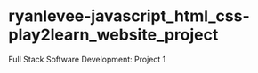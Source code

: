 # ryanlevee-javascript_html_css-play2learn_website_project
Full Stack Software Development: Project 1
